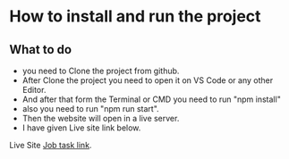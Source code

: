 # How to install and run the project

## What to do

- you need to Clone the project from github.
- After Clone the project you need to open it on VS Code or any other Editor.
- And after that form the Terminal or CMD you need to run "npm install"
- also you need to run "npm run start".
- Then the website will open in a live server.
- I have given Live site link below.

Live Site [Job task link](https://resonant-syrniki-d48d4e.netlify.app/).
